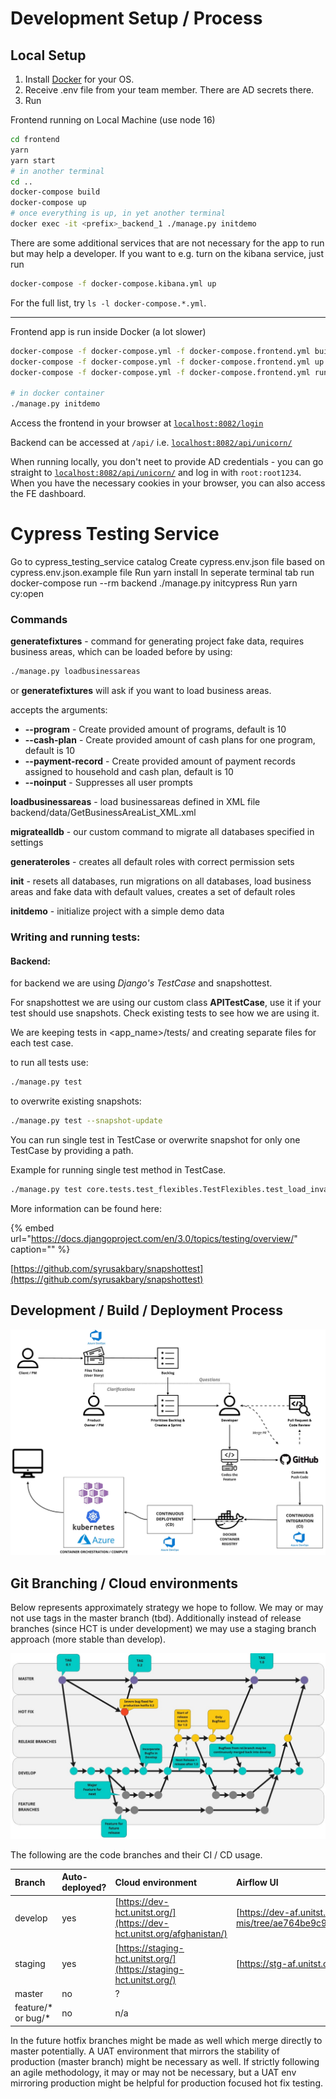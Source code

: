 # Development Setup / Process

## Local Setup

1. Install [Docker](https://docs.docker.com/engine/installation/) for your OS.
2. Receive .env file from your team member. There are AD secrets there.
3. Run


Frontend running on Local Machine (use node 16)

```bash
cd frontend
yarn
yarn start
# in another terminal
cd ..
docker-compose build
docker-compose up
# once everything is up, in yet another terminal
docker exec -it <prefix>_backend_1 ./manage.py initdemo
```

There are some additional services that are not necessary for the app to run but may help a developer. If you want to e.g. turn on the kibana service, just run

```bash
docker-compose -f docker-compose.kibana.yml up
```

For the full list, try `ls -l docker-compose.*.yml`.

***
Frontend app is run inside Docker (a lot slower)

```bash
docker-compose -f docker-compose.yml -f docker-compose.frontend.yml build
docker-compose -f docker-compose.yml -f docker-compose.frontend.yml up
docker-compose -f docker-compose.yml -f docker-compose.frontend.yml run --rm backend bash

# in docker container
./manage.py initdemo
```

Access the frontend in your browser at [`localhost:8082/login`](http://localhost:8082/login)

Backend can be accessed at `/api/` i.e. [`localhost:8082/api/unicorn/`](http://localhost:8082/api/unicorn/)

When running locally, you don't neet to provide AD credentials - you can go straight to [`localhost:8082/api/unicorn/`](http://localhost:8082/api/unicorn/) and log in with `root:root1234`. When you have the necessary cookies in your browser, you can also access the FE dashboard.

# Cypress Testing Service
Go to cypress_testing_service catalog
Create cypress.env.json file based on cypress.env.json.example file
Run yarn install
In seperate terminal tab run docker-compose run --rm backend ./manage.py initcypress
Run yarn cy:open




### **Commands**

**generatefixtures** - command for generating project fake data, requires business areas, which can be loaded before by using:

```bash
./manage.py loadbusinessareas
```

or **generatefixtures** will ask if you want to load business areas.

accepts the arguments:

* **--program** - Create provided amount of programs, default is 10
* **--cash-plan** - Create provided amount of cash plans for one program, default is 10
* **--payment-record** - Create provided amount of payment records assigned to household and cash plan, default is 10
* **--noinput** - Suppresses all user prompts

**loadbusinessareas** - load businessareas defined in XML file backend/data/GetBusinessAreaList\_XML.xml

**migratealldb** - our custom command to migrate all databases specified in settings

**generateroles** - creates all default roles with correct permission sets

**init** - resets all databases, run migrations on all databases, load business areas and fake data with default values, creates a set of default roles

**initdemo** - initialize project with a simple demo data

### Writing and running tests:

#### **Backend:**

for backend we are using _Django's TestCase_ and snapshottest.

For snapshottest we are using our custom class **APITestCase**, use it if your test should use snapshots. Check existing tests to see how we are using it.

We are keeping tests in &lt;app\_name&gt;/tests/ and creating separate files for each test case.

to run all tests use:

```bash
./manage.py test
```

to overwrite existing snapshots:

```bash
./manage.py test --snapshot-update
```

You can run single test in TestCase or overwrite snapshot for only one TestCase by providing a path.

Example for running single test method in TestCase.

```bash
./manage.py test core.tests.test_flexibles.TestFlexibles.test_load_invalid_file
```

More information can be found here:

{% embed url="https://docs.djangoproject.com/en/3.0/topics/testing/overview/" caption="" %}

[https://github.com/syrusakbary/snapshottest](https://github.com/syrusakbary/snapshottest)

## Development / Build / Deployment Process

![](../../.gitbook/assets/unicef-hct-mis-1.jpg)

## Git Branching / Cloud environments

Below represents approximately strategy we hope to follow. We may or may not use tags in the master branch \(tbd\). Additionally instead of release branches \(since HCT is under development\) we may use a staging branch approach \(more stable than develop\).

![Git Branching Model](../../.gitbook/assets/unicef_hct-mis__online_whiteboard_for_visual_collaboration.jpg)

The following are the code branches and their CI / CD usage.

| Branch | Auto-deployed? | Cloud environment | Airflow UI |
| :--- | :--- | :--- | :--- |
| develop | yes | [https://dev-hct.unitst.org/](https://dev-hct.unitst.org/afghanistan/) | [https://dev-af.unitst.org](https://github.com/unicef/hct-mis/tree/ae764be9c9518105b72bdfe481f0a65f79dd538a/README.md) |
| staging | yes | [https://staging-hct.unitst.org/](https://staging-hct.unitst.org/) | [https://stg-af.unitst.org](https://stg-af.unitst.org) |
| master | no | ? |  |
| feature/\* or bug/\* | no | n/a |  |

In the future hotfix branches might be made as well which merge directly to master potentially. A UAT environment that mirrors the stability of production \(master branch\) might be necessary as well. If strictly following an agile methodology, it may or may not be necessary, but a UAT env mirroring production might be helpful for production focused hot fix testing.
